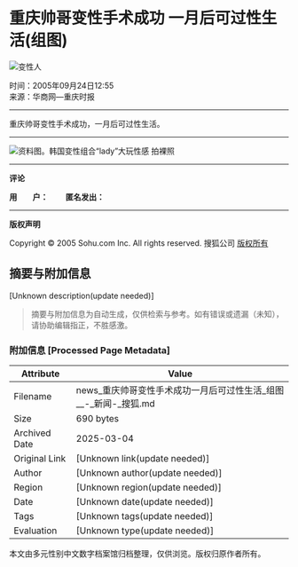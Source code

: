 # 重庆帅哥变性手术成功 一月后可过性生活(组图)

![变性人](https://photocdn.sohu.com/20050924/Img227048002.jpg)

时间：2005年09月24日12:55  
来源：华商网—重庆时报

---

重庆帅哥变性手术成功，一月后可过性生活。

---

![资料图。韩国变性组合“lady”大玩性感 拍裸照](https://photocdn.sohu.com/20050924/Img227048002.jpg)

---

**评论** 

**用　　户：**        **匿名发出：**

---

**版权声明**

Copyright © 2005 Sohu.com Inc. All rights reserved. 搜狐公司 [版权所有](https://www.sohu.com/about/copyright.html)
<!-- tcd_original_link http://news.sohu.com/20050924/n227048038.shtml -->


## 摘要与附加信息

<!-- tcd_abstract -->
[Unknown description(update needed)]
<!-- tcd_abstract_end -->

> 摘要与附加信息为自动生成，仅供检索与参考。如有错误或遗漏（未知），请协助编辑指正，不胜感激。

### 附加信息 [Processed Page Metadata]

| Attribute       | Value                                  |
|-----------------|----------------------------------------|
| Filename        | news_重庆帅哥变性手术成功一月后可过性生活_组图__-_新闻-_搜狐.md                             |
| Size            | 690 bytes                           |
| Archived Date   | 2025-03-04                             |
| Original Link   | [Unknown link(update needed)]                       |
| Author          | [Unknown author(update needed)]                               |
| Region          | [Unknown region(update needed)]                               |
| Date            | [Unknown date(update needed)]                                 |
| Tags            | [Unknown tags(update needed)]                                 |
| Evaluation            | [Unknown type(update needed)]                                 |
<!-- tcd_table_end -->

本文由多元性别中文数字档案馆归档整理，仅供浏览。版权归原作者所有。

